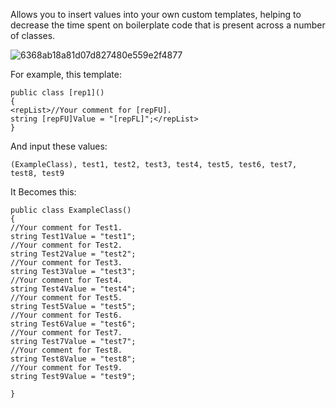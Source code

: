 Allows you to insert values into your own custom templates, helping to decrease the time spent on boilerplate code that is present across a number of classes.

![6368ab18a81d07d827480e559e2f4877](https://github.com/theoarnold/Code-Templater/assets/15271435/387f9126-0159-4a96-b166-8f048eaa0336)

For example, this template:
```
public class [rep1]()
{
<repList>//Your comment for [repFU].
string [repFU]Value = "[repFL]";</repList>
}
```
And input these values:
```
(ExampleClass), test1, test2, test3, test4, test5, test6, test7, test8, test9
```
It Becomes this:
```
public class ExampleClass()
{
//Your comment for Test1. 
string Test1Value = "test1";
//Your comment for Test2. 
string Test2Value = "test2";
//Your comment for Test3. 
string Test3Value = "test3";
//Your comment for Test4. 
string Test4Value = "test4";
//Your comment for Test5. 
string Test5Value = "test5";
//Your comment for Test6. 
string Test6Value = "test6";
//Your comment for Test7. 
string Test7Value = "test7";
//Your comment for Test8. 
string Test8Value = "test8";
//Your comment for Test9. 
string Test9Value = "test9";

}
```
